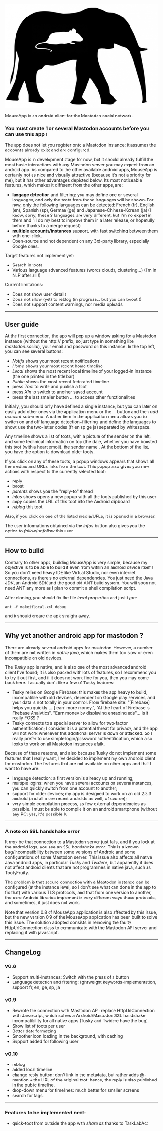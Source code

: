 
![Mousetodon](./mousetodon.jpg)

MouseApp is an android client for the Mastodon social network.

### You must create 1 or several Mastodon accounts before you can use this app !

The app does not let you register onto a Mastodon instance: it assumes the accounts already exist and are configured.

MouseApp is in development stage for now, but it should already fulfill the most basic interactions with any Mastodon server you may expect from an android app.
As compared to the other available android apps, MouseApp is certainly not as nice and visually attractive (because it's not a priority for me),
but it has other advantages depicted below.
Its most noticeable features, which makes it different from the other apps, are:

- **langage detection** and filtering: you may define one or several languages, and only the toots from these languages will be shown.
For now, only the following languages can be detected: French (fr), English (en), Spanish (sp), German (ge) and Japanese-Chinese-Korean (ja) (I know, sorry, these 3 languages are very different, but I'm no expert in them and I'll do my best to improve them in a later release, or
hopefully before thanks to a merge request).
- **multiple accounts/instances** support, with fast switching between them with one-click.
- Open-source and not dependent on any 3rd-party library, especially Google ones.

Target features not implement yet:

- Search in toots
- Various language advanced features (words clouds, clustering...) (I'm in NLP after all !)

Current limitations:

- Does not show user details
- Does not allow (yet) to reblog (in progress... but you can boost !)
- Does not support content warnings, nor media uploads

-----------

## User guide

At the first connection, the app will pop up a window asking for a Mastodon instance (without the http:// prefix, so just type in something like *mastodon.social*),
your email and password on this instance.
In the top left, you can see several buttons:

- *Notifs* shows your most recent notifications
- *Home* shows your most recent home timeline
- *Local* shows the most recent local timeline of your logged-in instance (the one printed in the title bar)
- *Public* shows the most recent federated timeline
- press *Toot* to write and publish a toot
- press *XIn* to switch to another saved account
- press the last smaller button *...* to access other functionalities

Initially, you should only have defined a single instance, but you can later on easily add other ones via the application menu 
or the *...* button and then *add account* sub-menu.
Another item in the application menu allows you to switch on and off language detection+filtering, and define the languages to show:
use the two-letter codes (fr en sp ge ja) separated by whitespace.

Any timeline shows a list of toots, with a picture of the sender on the left, and some technical information on top
(the date, whether you have boosted this toot (with a heart emoji), the sender name).
At the bottom of the list, you have the option to download older toots.

If you click on any of these toots, a popup windows appears that shows all the medias and URLs links from the toot.
This popup also gives you new actions with respect to the currently selected toot:

- reply
- boost
- *parents* shows you the "reply-to" thread
- *infos* shows opens a new popup with all the toots published by this user
- *copy* copies the URL of this toot into the Android clipboard
- *reblog* this toot

Also, if you click on one of the listed media/URLs, it is opened in a browser.

The user informations obtained via the *infos* button also gives you the option to *follow*/*unfollow* this user.

-----------

## How to build

Contrary to other apps, building MouseApp is very simple, because my objective is to be able
to build it even from within an android device itself !
So you don't need heavy IDE like Virtual Studio, nor even internet connections, as there's no external dependencies.
You just need the Java JDK, an Android SDK and the good old ANT build system.
You will soon not need ANT any more as I plan to commit a shell compilation script.

After cloning, you should fix the file *local.properties* and just type:
```
ant -f makeitlocal.xml debug
```
and it should create the apk straight away.

-----------

## Why yet another android app for mastodon ?

There are already several android apps for mastodon. 
However, a number of them are not written in *native java*, which makes them too slow or even
incompatible on old devices.

The *Tusky* app is native, and is also one of the most advanced android client I've found;
it is also packed with lots of features, so I recommend you to try it out first, and if it
does not work fine for you, then you may come back here.
I actually don't like a few of Tusky features:

- Tusky relies on Google Firebase: this makes the app heavy to build, incompatible with old devices,
dependent on Google play services, and your data is not totally in your control.
From firebase site: "[Firebase] helps you quickly [...] earn more money.", 
"At the heart of Firebase is Firebase Analytics",
"Earn money by displaying engaging ads"... Is it really FOSS ?
- Tusky connects to a special server to allow for two-factor authentification; I consider it is a potential threat
for privacy, and the app will not work whenever this additional server is down or attacked.
So I really prefer to use simple login/password authentification, which also looks to work on all Mastodon instances afaik.

Because of these reasons, and also because Tusky do not implement some features that I really want,
I've decided to implement my own android client for mastodon.
The features that are not available on other apps and that I want to have are:

- language detection: a first version is already up and running;
- multiple logins: when you have several accounts on several instances, you can quickly
switch from one account to another;
- support for older devices; my app is designed to work
on an old 2.3.3 android (and all more recent androids as well, of course);
- very simple compilation process, as few external dependencies as possible. I must be able to compile it on an
android smartphone (without any PC: yes, it's possible !).

------------

### A note on SSL handshake error

It *may* be that connection to a Mastodon server just fails, and if you look at the android logs, you see
an *SSL handshake error*. This is a known bug/incompatibility between some versions of Android and some
configurations of some Mastodon server. This issue also affects all native Java android apps, in particular *Tusky* and *Twidere*,
but apparently it does not affect android clients that are not programmes in native java, such as TootyFruity.

The problem is that secure connection with a Mastodon instance can be configured (at the instance level, so
I don't see what can done in the app to fix that) with various TLS protocols, and that from one version to another,
the core Android libraries implement in very different ways these protocols, and sometimes, it just does not work.

Note that version 0.8 of MouseApp application is also affected by this issue, but the new version 0.9 of
the MouseApp application has been built to solve this issue.
The solution adopted consists in removing the faulty HttpUrlConnection class to
communicate with the Mastodon API server and replacing it with javascript.

-------------

## ChangeLog

### v0.8

- Support multi-instances: Switch with the press of a button
- Language detection and filtering: lightweight keywords-implementation, support fr, en, ge, sp, ja

### v0.9

- Rewrote the connection with Mastodon API: replace HttpUrlConnection with Javascript, which solves
a Android/Mastodon SSL handshake incompatibility for all native apps (Tusky and Twidere have the bug).
- Show list of toots per user
- Better date formatting
- Smoother icon loading in the background, with caching
- Support added for following user 

### v0.10

- reblog
- added local timeline
- change reply button: don't link in the metadata, but rather adds @-mention + the URL of the original toot: hence, the reply is also published in the public timeline.
- drop-down menu for timelines: much better for smaller screens
- search for tags

-------------

### Features to be implemented next:

- quick-toot from outside the app with *share as* thanks to TaskLabAct

